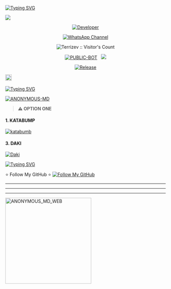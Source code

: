<a href="https://git.io/typing-svg"><img src="https://readme-typing-svg.demolab.com?font=Black+Ops+One&size=100&pause=1000&color=8A2BE2&center=true&width=1000&height=200&lines=ANONYMOUS-MD" alt="Typing SVG" /></a>
  </div>
<a><img src='https://files.catbox.moe/ecbf11.jpg'/></a>

<p align="center">
  <a href="https://github.com/Terrizev"><img title="Developer" src="https://img.shields.io/badge/Author-ANONYMOUS%20MD-FF00FF.svg?style=big-square&logo=github" /></a>
</p>

<div align="center">
  
[![WhatsApp Channel](https://img.shields.io/badge/Join-WhatsApp%20Channel-9ACD32?style=big-square&logo=whatsapp)](https://whatsapp.com/channel/0029Vb57ZHh7IUYcNttXEB3y)
</div>

 <p align="center"><img src="https://profile-counter.glitch.me/{Terrizev}/count.svg" alt="Terrizev :: Visitor's Count" old_src="https://profile-counter.glitch.me/{Terrizev}/count.svg" /></p>


<p align="center">
<a href="https://github.com/Terrizev/ANONYMOUS-MD"><img title="PUBLIC-BOT" src="https://img.shields.io/static/v1?label=Language&message=English&style=square&color=darkpink"></a> &nbsp;
  <img src="https://komarev.com/ghpvc/?username=ANONYMOUS-MD&label=VIEWS&style=square&color=blue" />
</p>
</p> 

<p align="center">
  <a href="https://github.com/Terrizev/ANONYMOUS-MD"><img title="Release" src="https://img.shields.io/badge/Release-beta%20v3.0.0-cyan.svg?style=for-the-badge&logo=aqua" /></a>
</p>



  
<a
href="https://github.com/Terrizev/ANONYMOUS-MD/graphs/commit-activity"><img height="20" src="https://img.shields.io/badge/Maintained%3F-yes-green.svg"></a>&nbsp;&nbsp;
</p>
<p align='center'>

 [![Typing SVG](https://readme-typing-svg.herokuapp.com?font=monospace-ExtraBold&color=blue&lines=𝗙𝗢𝗥𝗞+𝗔𝗡𝗗+𝗦𝗧𝗔𝗥+⭐+𝗥𝗘𝗣𝗢)](https://git.io/typing-svg)
 <p align="lift">
 <a href="https://github.com/Terrizev/ANONYMOUS-MD/fork"><img title="ANONYMOUS-MD" src="https://img.shields.io/badge/FORK-ANONYMOUS MD V1-h?color=008000&style=for-the-badge&logo=github"></a>
 

  > **⚠️ OPTION ONE**


<h4 align="left">1. KATABUMP</h4>
<p align="left">
<a href='https://dashboard.katabump.com/auth/login#e59faa' target="_blank"><img alt='katabumb' src='https://img.shields.io/badge/-Heroku%20Deploy-purple?style=for-the-badge&logo=heroku&logoColor=white'/></a>
</p>


<h4 align="left">3. DAKI</h4>
<p align="left">
<a href='https://daki.cc/' target="_blank"><img alt='Daki' src='https://img.shields.io/badge/-Railway%20Deploy-red?style=for-the-badge&logo=railway&logoColor=white'/></a>
</p>

 [![Typing SVG](https://readme-typing-svg.herokuapp.com?font=Rockstar-ExtraBold&size=30&pause=1000&color=0000FF&center=true&vCenter=true&width=815&height=60&lines=▭+▬+▭+▬+▭+▬+▭+▬+▭+▬+▭)](https://git.io/typing-svg) 

⭐ Follow My GitHub ⭐
[![Follow My GitHub](https://img.shields.io/static/v1?label=Follow%20My%20GitHub&message=Account&color=800000&style=for-the-badge&logo=github&logoColor=pink)](https://github.com/Terrizev)  


---

---
***
<a href="https://mr-pk-web.vercel.app/"><img src="https://img.shields.io/badge/ANONYMOUS%20MD%20WEB-skyblue" alt="ANONYMOUS_MD_WEB" width="270"></a>


